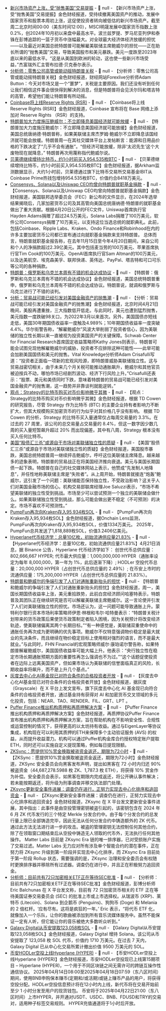 - [新兴市场资产上涨，受“抛售美国”交易提振](https://finance.sina.com.cn/stock/bxjj/2025-04-22/doc-inetyazk8365516.shtml) - 📰 null - 【新兴市场资产上涨，受“抛售美国”交易提振】金色财经报道，受持续撤离美国资产的推动，发展中国家货币和股票本周初上涨，这促使投资者转向被低估的新兴市场资产。截至周二北京时间00:00（美东时间12:00），MSCI明晟发展中国家货币指数上涨0.2%，创2024年10月初以来盘中最高水平。波兰兹罗提、罗马尼亚列伊和泰铢在彭博追踪的一篮子货币中涨幅最大。对全球最大经济体经济放缓的担忧——以及最近对美国总统特朗普可能解雇美联储主席鲍威尔的担忧——正在助长所谓的“抛售美国”交易，导致美国股市和美元暴跌。美元一度跌至2023年底以来的最低水平。“这是从美国到欧洲的轮动，这也使一些新兴市场受益，”杰富瑞外汇主管布拉德·贝克泰尔表示。
- [分析师：零售公司高管或能动摇特朗普关税](https://flash.jin10.com/detail/20250422004740928800) - 📰 null - 【分析师：零售公司高管或能动摇特朗普关税】金色财经报道，财经网站Forexlive分析师Adam Button：今天对市场又是一个“噩梦”，关税是主要原因。我们还没有听到任何让我们相信这件事会很快得到解决的消息，但是特朗普将会见沃尔玛和塔吉特的高管，希望他们能让特朗普有所动摇。
- [Coinbase将上线Reserve Rights (RSR)](https://x.com/CoinbaseAssets/status/1914366753540317300) - 📰 null - 【Coinbase将上线Reserve Rights (RSR)】金色财经报道，Coinbase 宣布将在 Base 网络上添加对 Reserve Rights （RSR）的支持。
- [特朗普加大力度施压鲍威尔：不立即降息美国经济就可能放缓](https://finance.sina.com.cn/tob/2025-04-21/doc-inetyazk8356055.shtml) - 📰 null - 【特朗普加大力度施压鲍威尔：不立即降息美国经济就可能放缓】金色财经报道，美国总统唐纳德·特朗普称，如果美联储主席杰罗姆·鲍威尔不立即降息该国经济就可能会放缓。特朗普周一在其社交媒体平台上发帖断言：能源和日用品价格的下跌决定了“几乎不会有通胀”。“但经济可能放缓，除非‘太迟先生’这个大废物现在就降息，” 特朗普再次用蔑称指代鲍威尔说。
- [贝莱德继续增持比特币，约1小时前买入954.535枚BTC](https://intel.arkm.com/explorer/address/bc1qc5sfxrc8zwkll6g8yqvngntg2xpqnpgvcpazxa) - 📰 null - 【贝莱德继续增持比特币，约1小时前买入954.535枚BTC】金色财经报道，据Arkham监测数据显示，大约1小时前，贝莱德通过旗下比特币交易所交易基金IBIT从Coinbase Prime热钱包增持954.535枚BTC，价值约合8418万美元。
- [Consensys、Solana以及Uniswap CEO均曾向特朗普就职基金捐款](https://cointelegraph.com/news/consensys-solana-uniswap-donald-trump-inauguration-donation) - 📰 null - 【Consensys、Solana以及Uniswap CEO均曾向特朗普就职基金捐款】金色财经报道，美国联邦选举委员会（FEC）新公布的文件显示，在2024年选举结果揭晓后，几家加密货币公司及其高管向美国总统唐纳德·特朗普的就职基金做出了重大贡献。根据4月20日公开的FEC文件，Uniswap首席执行官Hayden Adams捐赠了超过24.5万美元，Solana Labs捐赠了100万美元，软件公司Consensys捐赠了10万美元，以支持这位当选总统的就职典礼。此前，包括Coinbase、Ripple Labs、Kraken、Ondo Finance和Robinhood在内的许多主要加密货币公司都已宣布通过向就职基金捐款来支持特朗普。 
总体而言，特朗普就职基金报告称，在去年11月15日至今年4月20日期间，来自公司和个人的净捐款超过2.39亿美元。其中包括麦当劳的100万美元、苹果首席执行官Tim Cook的100万美元、OpenAI首席执行官Sam Altman的100万美元，以及达美航空、埃克森美孚、联邦快递、英伟达、PayPal、塔吉特和可口可乐等公司的各种捐款。
- [特朗普：俄罗斯和乌克兰本周有不错的机会达成协议](https://www.cls.cn/detail/2010627) - 📰 null - 【特朗普：俄罗斯和乌克兰本周有不错的机会达成协议】金色财经报道，美国总统特朗普重申，俄罗斯和乌克兰本周有不错的机会达成协议。特朗普说，就调和俄罗斯与乌克兰进行了不错的谈判。
- [分析：贸易战可能已经引发对美国金融资产的抛售潮](https://flash.jin10.com/detail/20250421234814254800) - 📰 null - 【分析：贸易战可能已经引发对美国金融资产的抛售潮】金色财经报道，北京时间4月21日晚间，美股再遭重挫，三大指数低开低走。与此同时，美元也遭到猛烈抛售，美元指数一度跌破98关口，为2022年3月以来首次。另外，美国国债亦短线走低，美国30年期国债收益率一度触及4.989%；10年期国债收益率一度突破4.4%。华尔街警告称，“解雇鲍威尔”风波大举削弱了投资者信心，因为美联储的独立性长期以来一直被视为投资美国资产的关键保障。Schwab Center for Financial Research首席固定收益策略师Kathy Jones则表示，特朗普可能会试图兑现他解雇鲍威尔的威胁，投资者不应排除这种可能性——此举可能会加剧美国国债和美元的抛售。Vital Knowledge分析师Adam Crisafulli写道：“投资者正面临一项新的宏观风险源，即特朗普威胁美联储独立性。这与贸易战密切相关，由于未来几个月关税可能推动通胀飙升，鲍威尔和其他官员被迫按兵不动，哪怕市场已经剧烈波动、经济下行风险上升。”Crisafulli还表示：“股票、美元和美债同时下跌，意味着特朗普的贸易战可能已经引发对美国金融资产的抛售潮，这一趋势并非靠谈判就能逆转。”
- [观点：Strategy的比特币购买对币价影响微乎其微](https://www.coindesk.com/markets/2025/04/21/strategy-s-bitcoin-buying-spree-has-minimal-impact-on-prices-td-cowen-says) - 📰 null - 【观点：Strategy的比特币购买对币价影响微乎其微】金色财经报道，根据 TD Cowen 的研究报告，尽管 Strategy 作为比特币 (BTC) 的主要企业持有者影响力不断扩大，但其大规模购买加密货币的行为似乎对其价格几乎没有影响。 
根据 TD Cowen 的分析，Strategy 的比特币买入量通常仅占每周交易量的 3.3%。在过去的 27 周里，该公司的总交易量占交易量的 8.4%，但这一数字因少数几周的买入量短暂飙升超过 20% 而出现偏差。其中有八周，Strategy 根本没有买入任何比特币。
- [美国“股债汇三杀”或源自于市场对美联储独立性的质疑](https://flash.jin10.com/detail/20250421234857080800) - 📰 null - 【美国“股债汇三杀”或源自于市场对美联储独立性的质疑】金色财经报道，美国股市暴跌，美国总统特朗普周一继续抨击鲍威尔，呼吁这位美联储主席降息。越来越多的迹象表明，特朗普的贸易战正在将美国经济推向衰退。美元与美国长期国债一起下跌。特朗普在自己的社交媒体网站上表示，他赞成“先发制人地降息”，并任性地称美联储主席是“失败者”。从上周开始，特朗普就接连“炮轰”鲍威尔，这引发了一个问题：美联储能否保持独立性，不受政治影响？这关乎人们对美国金融市场的信心。机构交易部联席经理Joe Saluzzi表示，“市场不希望美联储的独立性受到挑战。市场至少可以尝试预测一个独立的美联储会做什么。如果美联储独立性受到挑战，那么可能会做出更不稳定（不可预测）的决定。市场不喜欢不可预测性。”
- [PumpFun再次向Kraken存入95,934枚SOL](https://x.com/OnchainLens/status/1914345287616962904) - 📰 null - 【PumpFun再次向Kraken存入95,934枚SOL】金色财经报道，据Onchain Lens监测，PumpFun再次向Kraken存入95,934枚SOL，价值1334万美元。 
2025年，PumpFun总共发送了1,818,889枚SOL，价值3.2406亿美元。
- [Hyperlane代币经济学：总量10亿枚，初始流通供应量21.83%]() - 📰 null - 【Hyperlane代币经济学：总量10亿枚，初始流通供应量21.83%】4月21日消息，据 Binance 公告，Hyperlane 代币经济学如下： 
创世代币总供应量：802,666,667 HYPER; 
代币最大供应量：1,000,000,000 HYPER（通胀率设定为每年 8,000,000，第一年为 1%，此后逐渐下降）; 
HODLer 空投代币总量：20,000,000 HYPER（占创世代币总供应量的 2.49%）; 
在币安上市时的流通供应量：175,200,000 HYPER（占创世代币总供应量的 21.83%）。
- [特朗普和鲍威尔的争端引发了人们对通胀重新抬头的担忧](https://flash.jin10.com/detail/20250421234116800800) - 📰 null - 【特朗普和鲍威尔的争端引发了人们对通胀重新抬头的担忧】金色财经报道，周一，美国长期国债收益率上涨，美元重拾跌势，此前白宫经济顾问哈塞特表示，特朗普及其团队正在继续研究是否可以解雇美联储主席鲍威尔。这一言论使并引发了人们对美联储独立性的担忧。市场还认为，这一问题可能导致通胀上升。蒙特利尔银行资本市场利率策略师伊恩·林根和韦尔·哈特曼表示：“特朗普关税计划带来的货币政策后果使货币政策制定者陷入困境，因为关税预计将改变经济轨迹，使美联储偏离其两个长期目标。”“有一种感觉是，美联储双重使命中的通胀任务再次成为更明确的优先事项。鲍威尔不仅特意强调物价稳定是最大就业的先决条件，而且继续在物价稳定目标上使用相对强烈的语言，而不是最大就业。”与此同时，FHN Financial的宏观策略师威尔·康珀诺尔警告称，如果特朗普解雇鲍威尔，美国国债收益率可能大幅上升。他表示：“央行独立性在稳定市场长期通胀预期方面的重要性再怎么强调也不为过。”“这个话题促使投资者在边际上远离美国资产，但如果市场认为美联储的信誉面临真正的风险，长期收益率将飙升，而不是上升几个基点。”
- [灰度去中心化AI基金现已对符合条件的合格投资者开放](https://x.com/Grayscale/status/1914333379400732858) - 📰 null - 【灰度去中心化AI基金现已对符合条件的合格投资者开放】金色财经报道，据灰度（Grayscale）在 X 平台上发文宣布，旗下灰度去中心化 AI 基金现已向符合条件的合格投资者开放，通过基金持有获得对 AI 和加密货币交叉领域的多元化投资，包括：NEAR、TAO、RENDER、FIL、GRT、LPT 。
- [Puffer Finance推出机构质押和再质押解决方案](https://medium.com/puffer-fi/puffer-launches-institutional-grade-staking-restaking-solution-99dbb452d997) - 📰 null - 【Puffer Finance推出机构质押和再质押解决方案】金色财经报道，再质押协议Puffer Finance宣布推出机构质押和再质押解决方案，旨在帮助机构在不影响安全性、合规性或运营控制的情况下，获得更高的以太坊持有收益。通过与EigenLayer等协议集成，机构现在可以利用其质押的ETH来保障多个主动验证服务 (AVS) 的权益，从而提升收益潜力。机构可以通过Puffer机构金库合约授权特定账户提取ETH，同时还可以实施自定义提现策略，例如每日提现限额。
- [ZKSync：愿提供10%赏金换取被盗资金返还，期限为72小时](https://x.com/TheZKNation/status/1914338338804244511) - 📰 null - 【ZKSync：愿提供10%赏金换取被盗资金返还，期限为72小时】金色财经报道，ZKSync 安全委员会向黑客发布声明，提出如黑客在 72 小时内归还 90% 被盗资金（44,687,278.5988 枚 ZK、1,787.3 枚 ETH），将获得 10% 赏金作为补偿。安全委员会表示，如黑客在期限内完成返还，将公开确认事件解决；若未能按期返还，将升级为刑事调查并移交执法部门处理。
- [ZKsync更新安全事件进展：调查仍在进行，正努力实现去中心化排序和追回资金](https://x.com/zksync/status/1914338083983499593) - 📰 null - 【ZKsync更新安全事件进展：调查仍在进行，正努力实现去中心化排序和追回资金】金色财经报道，ZKsync 在 X 平台发文更新安全事件进展，其中指出：此事件是由空投管理密钥被盗引起的，该密钥包含在 2024 年 6 月 ZK 代币发行的三个特定 Merkle 分发合约中。由于每个分发合约的总发行量上限已全部铸造完毕，因此无法从任何分发合约中铸造额外的 ZK 代币。通过此方法无法进行进一步的攻击。被盗的管理密钥无法控制任何其他合约，除了在领取窗口期结束后从空投中铸造无人领取的代币外，无法执行任何其他操作。 
Matter Labs 目前是 ZKsync Era 链的唯一排序器，已对受损账户实施了交易过滤。Matter Labs 无力应对所有涉及单个智能合约的潜在事件，正在努力将 ZKsync 升级到第一阶段并实现去中心化排序，而 ZKsync  Era 目前处于第一阶段 Rollup 状态，需要强调的是，ZKsync 治理和安全委员会有权随时更换排序器并移除所有过滤器。调查仍在进行中，并且正在积极努力追回资金。
- [分析师：目前共有72只加密相关ETF正在等待SEC批准](https://x.com/EricBalchunas/status/1914336419314643103) - 📰 null - 【分析师：目前共有72只加密相关ETF正在等待SEC批准】金色财经报道，彭博分析师 Eric Balchunas 在 X 平台发文称，目前有 72 只加密货币相关的 ETF 正在等待美国证券交易委员会 (SEC) 的批准上市或上市选择权。从瑞波币 (XRP)、莱特币 (Litecoin)、Solana 到企鹅币 (Penguins)、狗狗币 (Doge) 和 Melania 的 2 倍杠杆。‘应有尽有。这将是疯狂的一年。’ 
Eric 表示，“将代币 ETF 化，就像加入一个乐队，让你的歌曲被添加到所有音乐流媒体服务中。虽然不能保证一定有人听，但它能让你的音乐被绝大多数听众听到。”
- [Galaxy Digital从币安提取123,058枚SOL](https://x.com/SolanaFloor/status/1914340029515931983) - 📰 null - 【Galaxy Digital从币安提取123,058枚SOL】金色财经报道，Galaxy Digital 增持 Solana。该公司从币安提取了 123,058 枚 SOL 代币，价值约 1710 万美元。在过去 7 天内，Galaxy Digital 已从中心化交易所累计撤出价值 9500 万美元的 SOL。
- [币安HODLer空投上线Hyperlane (HYPER)](https://www.binance.com/zh-CN/support/announcement/detail/cd31b4166f3047fe91889f1e83a99a79) - 📰 null - 【币安HODLer空投上线Hyperlane (HYPER)】金色财经报道，币安HODLer空投现已上线第15期项目 – Hyperlane (HYPER)，一个用于不同区块链之间无需许可的跨链互操作性通信协议。 
2025年04月14日08:00至2025年04月18日07:59（东八区时间）期间，使用BNB申购保本赚币(定期和/或活期)或链上赚币产品的用户，将获得空投分配。HODLer空投信息预计将在12小时内上线，新代币将在交易开始前至少 1 小时分发至用户的现货钱包。 
币安将于2025年04月22日21:00（东八区时间）上市HYPER，并开通对USDT、USDC、BNB、FDUSD和TRY的交易对，适用种子标签交易规则。 HYPER充值通道将于1小时后开放。
